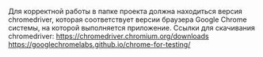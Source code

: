 Для корректной работы в папке проекта должна находиться версия chromedriver, которая соответствует версии браузера Google Chrome системы, на которой выполняется приложение.
Ссылки для скачивания chromedriver:
https://chromedriver.chromium.org/downloads
https://googlechromelabs.github.io/chrome-for-testing/
